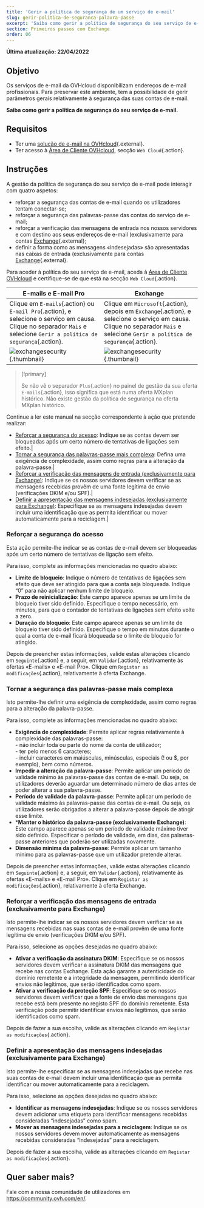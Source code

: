 ```yaml
---
title: 'Gerir a política de segurança de um serviço de e-mail'
slug: gerir-politica-de-seguranca-palavra-passe
excerpt: 'Saiba como gerir a política de segurança do seu serviço de e-mail.'
section: Primeiros passos com Exchange
order: 06
---
```


**Última atualização: 22/04/2022**

## Objetivo

Os serviços de e-mail da OVHcloud disponibilizam endereços de e-mail profissionais. Para preservar este ambiente, tem a possibilidade de gerir parâmetros gerais relativamente à segurança das suas contas de e-mail.

**Saiba como gerir a política de segurança do seu serviço de e-mail.**

## Requisitos

- Ter uma [solução de e-mail na OVHcloud](https://www.ovhcloud.com/pt/emails/){.external}.
- Ter acesso à [Área de Cliente OVHcloud](https://www.ovh.com/auth/?action=gotomanager&from=https://www.ovh.pt/&ovhSubsidiary=pt), secção `Web Cloud`{.action}.

## Instruções

A gestão da política de segurança do seu serviço de e-mail pode interagir com quatro aspetos:

- reforçar a segurança das contas de e-mail quando os utilizadores tentam conectar-se;
- reforçar a segurança das palavras-passe das contas do serviço de e-mail;
- reforçar a verificação das mensagens de entrada nos nossos servidores e com destino aos seus endereços de e-mail (exclusivamente para contas [Exchange](https://www.ovhcloud.com/pt/emails/hosted-exchange/){.external};
- definir a forma como as mensagens «indesejadas» são apresentadas nas caixas de entrada (exclusivamente para contas [Exchange](https://www.ovhcloud.com/pt/emails/hosted-exchange/){.external}.

Para aceder à política do seu serviço de e-mail, aceda à [Área de Cliente OVHcloud](https://www.ovh.com/auth/?action=gotomanager&from=https://www.ovh.pt/&ovhSubsidiary=pt) e certifique-se de que está na secção `Web Cloud`{.action}. 

|E-mails e E-mail Pro|Exchange| 
|---|---| 
|Clique em `E-mails`{.action} ou `E-mail Pro`{.action}, e selecione o serviço em causa. Clique no separador `Mais` e selecione `Gerir a política de segurança`{.action}.|Clique em `Microsoft`{.action}, depois em `Exchange`{.action}, e selecione o serviço em causa. Clique no separador `Mais` e selecione `Gerir a política de segurança`{.action}.|
|![exchangesecurity](images/manage-security01.png){.thumbnail}|![exchangesecurity](images/manage-security02.png){.thumbnail}|

> [!primary]
>
> Se não vê o separador `Plus`{.action} no painel de gestão da sua oferta `E-mails`{.action}, isso significa que está numa oferta MXplan histórico. Não existe gestão da política de segurança na oferta MXplan histórico.

Continue a ler este manual na secção correspondente à ação que pretende realizar:


- [Reforçar a segurança do acesso](#enhanced-security): Indique se as contas devem ser bloqueadas após um certo número de tentativas de ligações sem efeito.|
- [Tornar a segurança das palavras-passe mais complexa](#password-complexity): Defina uma exigência de complexidade, assim como regras para a alteração da palavra-passe.|
- [Reforçar a verificação das mensagens de entrada (exclusivamente para Exchange)](#incoming-messages-verification): Indique se os nossos servidores devem verificar se as mensagens recebidas provêm de uma fonte legítima de envio (verificações DKIM e/ou SPF).|
- [Definir a apresentação das mensagens indesejadas (exclusivamente para Exchange)](#unwanted-messages-management): Especifique se as mensagens indesejadas devem incluir uma identificação que as permita identificar ou mover automaticamente para a reciclagem.|

### Reforçar a segurança do acesso <a name="enhanced-security"></a>

Esta ação permite-lhe indicar se as contas de e-mail devem ser bloqueadas após um certo número de tentativas de ligação sem efeito.

Para isso, complete as informações mencionadas no quadro abaixo:

- **Limite de bloqueio**: Indique o número de tentativas de ligações sem efeito que deve ser atingido para que a conta seja bloqueada. Indique “0” para não aplicar nenhum limite de bloqueio.
- **Prazo de reinicialização**: Este campo aparece apenas se um limite de bloqueio tiver sido definido. Especifique o tempo necessário, em minutos, para que o contador de tentativas de ligações sem efeito volte a zero.
- **Duração do bloqueio**: Este campo aparece apenas se um limite de bloqueio tiver sido definido. Especifique o tempo em minutos durante o qual a conta de e-mail ficará bloqueada se o limite de bloqueio for atingido.

Depois de preencher estas informações, valide estas alterações clicando em `Seguinte`{.action} e, a seguir, em `Validar`{.action}, relativamente às ofertas «E-mails» e «E-mail Pro». Clique em `Registar as modificações`{.action}, relativamente à oferta Exchange.

### Tornar a segurança das palavras-passe mais complexa <a name="password-complexity"></a>

Isto permite-lhe definir uma exigência de complexidade, assim como regras para a alteração da palavra-passe.

Para isso, complete as informações mencionadas no quadro abaixo:

- **Exigência de complexidade**: Permite aplicar regras relativamente à complexidade das palavras-passe:<br> - não incluir toda ou parte do nome da conta de utilizador;<br> - ter pelo menos 6 caracteres;<br> - incluir caracteres em maiúsculas, minúsculas, especiais (! ou $, por exemplo), bem como números.
- **Impedir a alteração da palavra-passe**: Permite aplicar um período de validade mínimo às palavras-passe das contas de e-mail. Ou seja, os utilizadores deverão aguardar um determinado número de dias antes de poder alterar a sua palavra-passe.
- **Período de validade da palavra-passe**: Permite aplicar um período de validade máximo às palavras-passe das contas de e-mail. Ou seja, os utilizadores serão obrigados a alterar a palavra-passe depois de atingir esse limite.
- ***Manter o histórico da palavra-passe (exclusivamente Exchange)**: Este campo aparece apenas se um período de validade máximo tiver sido definido. Especificar o período de validade, em dias, das palavras-passe anteriores que poderão ser utilizadas novamente.
- **Dimensão mínima da palavra-passe**: Permite aplicar um tamanho mínimo para as palavras-passe que um utilizador pretende alterar.

Depois de preencher estas informações, valide estas alterações clicando em `Seguinte`{.action} e, a seguir, em `Validar`{.action}, relativamente às ofertas «E-mails» e «E-mail Pro». Clique em `Registar as modificações`{.action}, relativamente à oferta Exchange.

### Reforçar a verificação das mensagens de entrada (exclusivamente para Exchange) <a name="incoming-messages-verification"></a>	

Isto permite-lhe indicar se os nossos servidores devem verificar se as mensagens recebidas nas suas contas de e-mail provêm de uma fonte legítima de envio (verificações DKIM e/ou SPF).

Para isso, selecione as opções desejadas no quadro abaixo:

- **Ativar a verificação da assinatura DKIM**: Especifique se os nossos servidores devem verificar a assinatura DKIM das mensagens que recebe nas contas Exchange. Esta ação garante a autenticidade do domínio remetente e a integridade da mensagem, permitindo identificar envios não legítimos, que serão identificados como spam.
- **Ativar a verificação da proteção SPF**: Especifique se os nossos servidores devem verificar que a fonte de envio das mensagens que recebe está bem presente no registo SPF do domínio remetente. Esta verificação pode permitir identificar envios não legítimos, que serão identificados como spam.

Depois de fazer a sua escolha, valide as alterações clicando em `Registar as modificações`{.action}.

### Definir a apresentação das mensagens indesejadas (exclusivamente para Exchange) <a name="unwanted-messages-management"></a>	

Isto permite-lhe especificar se as mensagens indesejadas que recebe nas suas contas de e-mail devem incluir uma identificação que as permita identificar ou mover automaticamente para a reciclagem.

Para isso, selecione as opções desejadas no quadro abaixo:

- **Identificar as mensagens indesejadas**: Indique se os nossos servidores devem adicionar uma etiqueta para identificar mensagens recebidas consideradas “indesejadas” como spam.
- **Mover as mensagens indesejadas para a reciclagem**: Indique se os nossos servidores devem mover automaticamente as mensagens recebidas consideradas “indesejadas” para a reciclagem.

Depois de fazer a sua escolha, valide as alterações clicando em `Registar as modificações`{.action}.

## Quer saber mais?

Fale com a nossa comunidade de utilizadores em <https://community.ovh.com/en/>.